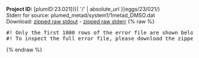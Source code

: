**Project ID:** [plumID:23.021]({{ '/' | absolute_url }}eggs/23/021/)  
Stderr for source:  plumed_metad/system1/1metad_DMSO.dat   
Download: [zipped raw stdout](1metad_DMSO.dat.plumed_master.stdout.txt.zip) - [zipped raw stderr](1metad_DMSO.dat.plumed_master.stderr.txt.zip) 
{% raw %}
<pre>
#! Only the first 1000 rows of the error file are shown below
#! To inspect the full error file, please download the zipped raw stderr file above
</pre>
{% endraw %}
